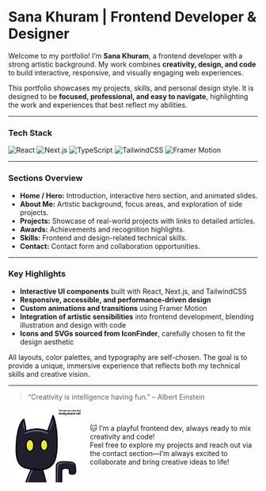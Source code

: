 # Sana Khuram | Frontend Developer & Designer 

Welcome to my portfolio! I’m **Sana Khuram**, a frontend developer with a strong artistic background. My work combines **creativity, design, and code** to build interactive, responsive, and visually engaging web experiences.  
  
This portfolio showcases my projects, skills, and personal design style. It is designed to be **focused, professional, and easy to navigate**, highlighting the work and experiences that best reflect my abilities.  

---

### **Tech Stack**
![React](https://img.shields.io/badge/React-61DAFB?style=plastic&logo=react&logoColor=white&labelColor=61DAFB)
![Next.js](https://img.shields.io/badge/Next.js-000000?style=plastic&logo=next.js&logoColor=white&labelColor=000000)
![TypeScript](https://img.shields.io/badge/TypeScript-3178C6?style=plastic&logo=typescript&logoColor=white&labelColor=3178C6)
![TailwindCSS](https://img.shields.io/badge/Tailwind-06B6D4?style=plastic&logo=tailwind-css&logoColor=white&labelColor=06B6D4)
![Framer Motion](https://img.shields.io/badge/Framer-0055FF?style=plastic&logo=framer&logoColor=white&labelColor=0055FF)


---

### **Sections Overview**
- **Home / Hero:** Introduction, interactive hero section, and animated slides.  
- **About Me:** Artistic background, focus areas, and exploration of side projects.  
- **Projects:** Showcase of real-world projects with links to detailed articles.  
- **Awards:** Achievements and recognition highlights.  
- **Skills:** Frontend and design-related technical skills.  
- **Contact:** Contact form and collaboration opportunities.  

---

### **Key Highlights**
- **Interactive UI components** built with React, Next.js, and TailwindCSS  
- **Responsive, accessible, and performance-driven design**  
- **Custom animations and transitions** using Framer Motion  
- **Integration of artistic sensibilities** into frontend development, blending illustration and design with code  
- **Icons and SVGs sourced from IconFinder**, carefully chosen to fit the design aesthetic  

All layouts, color palettes, and typography are self-chosen. The goal is to provide a unique, immersive experience that reflects both my technical skills and creative vision.

---

> “Creativity is intelligence having fun.” – Albert Einstein

<div style="display: flex; align-items: center; gap: 15px;">
  <img src="image.png" alt="Creative Animation" width="150" style="display:block;" />
  <div>
    🐱 I’m a playful frontend dev, always ready to mix creativity and code!<br>
    Feel free to explore my projects and reach out via the contact section—I’m always excited to collaborate and bring creative ideas to life!
  </div>
</div>







